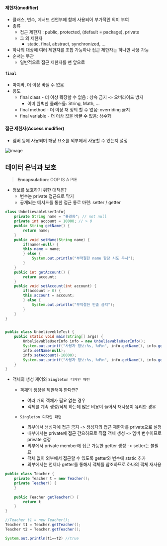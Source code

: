 #### 제한자(modifier)

* 클래스, 변수, 메서드 선언부에 함께 사용되어 부가적인 의미 부여
* 종류
  * 접근 제한자 : public, protected, (default = package), private
  * 그 외 제한자
    * static, final, abstract, synchronized, ...
* 하나의 대상에 여러 제한자를 조합 가능하나 접근 제한자는 하나만 사용 가능
* 순서는 무관
  * 일반적으로 접근 제한자를 맨 앞으로

#### `final`

* 마지막, 더 이상 바뀔 수 없음
* 용도
  * final class - 더 이상 확장할 수 없음 : 상속 금지 -> 오버라이드 방지
    * 이미 완벽한 클래스들: String, Math, ...
  * final method - 더 이상 재 정의 할 수 없음: overriding 금지
  * final variable - 더 이상 값을 바꿀 수 없음: 상수화

#### 접근 제한자(Access modifier)

* 멤버 등에 사용되며 해당 요소를 외부에서 사용할 수 있는지 설정

![image](https://user-images.githubusercontent.com/87461728/146671507-540d4ed6-a73c-4e9c-bdb1-edacb7b48add.png)

## 데이터 은닉과 보호

> **Encapsulation**: OOP IS A PI**E**

* 정보를 보호하기 위한 대책은?
  * 변수는 private 접근으로 막기
  * 공개되는 메서드를 통한 접근 통로 마련: setter / getter

```java
class UnbelievableUserInfo{
	private String name = "홍길동"; // not null
	private int account = 10000; // > 0
	public String getName() {
		return name;
	}
	public void setName(String name) {
		if(name!=null) {
		this.name = name;
		} else {
			System.out.println("부적절한 name 할당 시도 무시");
		}
	}
	public int getAccount() {
		return account;
	}
	public void setAccount(int account) {
		if(account > 0) {
		this.account = account;
		} else {
			System.out.println("부적절한 인출 금지");
		}
	}
}


public class UnbelievebleTest {
	public static void main(String[] args) {
		UnbelievableUserInfo info = new UnbelievableUserInfo();
		System.out.printf("사용자 정보:%s, %d%n", info.getName(), info.getAccount());
		info.setName(null);
		info.setAccount(-10000);
		System.out.printf("사용자 정보:%s, %d%n", info.getName(), info.getAccount());
	}
}
```

* 객체의 생성 제어와 `Singleton 디자인 패턴`

  * 객체의 생성을 제한해야 한다면?

    * 여러 개의 객체가 필요 없는 경우
    * 객체를 계속 생성/삭제 하는데 많은 비용이 들어서 재사용이 유리한 경우

  * `Singleton 디자인 패턴`
    * 외부에서 생성자에 접근 금지 -> 생성자의 접근 제한자를 private으로 설정
    * 내부에서는 private에 접근 간으하므로 직접 객체 생성 -> 멤버 변수이므로 private 설정
    * 외부에서 private member에 접근 가능한 getter 생성 -> setter는 불필요
    * 객체 없이 외부에서 접근할 수 있도록 getter와 변수에 static 추가
    * 외부에서는 언제나 getter를 통해서 객체를 참조하므로 하나의 객체 재사용

```java
public class Teacher {
    private Teacher t = new Teacher();
    private Teacher() {
    }
    
    public Teacher getTeacher() {
        return t
    }
}
```

```java
//Teacher t1 = new Teacher();
Teacher t1 = Teacher.getTeacher();
Teacher t2 = Teacher.getTeacher();

System.out.println(t1==t2) //true
```
